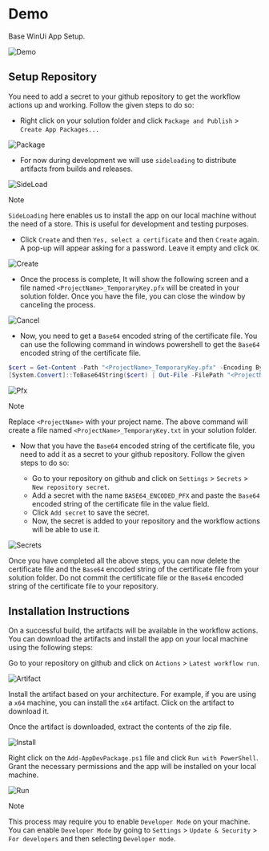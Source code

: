 # Demo

Base WinUi App Setup.

![Demo](Assets/demo.png)

## Setup Repository

You need to add a secret to your github repository to get the workflow actions up and working. Follow the given steps to do so:

- Right click on your solution folder and click `Package and Publish` > `Create App Packages...`

![Package](Assets/package.png)

- For now during development we will use `sideloading` to distribute artifacts from builds and releases.

![SideLoad](Assets/sideload.png)

> [!NOTE]
> `SideLoading` here enables us to install the app on our local machine without the need of a store. This is useful for development and testing purposes.

- Click `Create` and then `Yes, select a certificate` and then `Create` again. A pop-up will appear asking for a password. Leave it empty and click `OK`.

![Create](Assets/create.png)

- Once the process is complete, It will show the following screen and a file named `<ProjectName>_TemporaryKey.pfx` will be created in your solution folder. Once you have the file, you can close the window by canceling the process.

![Cancel](Assets/cancel.png)

- Now, you need to get a `Base64` encoded string of the certificate file. You can use the following command in windows powershell to get the `Base64` encoded string of the certificate file.

```powershell
$cert = Get-Content -Path "<ProjectName>_TemporaryKey.pfx" -Encoding Byte
[System.Convert]::ToBase64String($cert) | Out-File -FilePath "<ProjectName>_TemporaryKey.txt"
```

![Pfx](Assets/pfx.png)

> [!NOTE]
> Replace `<ProjectName>` with your project name. The above command will create a file named `<ProjectName>_TemporaryKey.txt` in your solution folder.

- Now that you have the `Base64` encoded string of the certificate file, you need to add it as a secret to your github repository. Follow the given steps to do so:

  - Go to your repository on github and click on `Settings` > `Secrets` > `New repository secret`.
  - Add a secret with the name `BASE64_ENCODED_PFX` and paste the `Base64` encoded string of the certificate file in the value field.
  - Click `Add secret` to save the secret.
  - Now, the secret is added to your repository and the workflow actions will be able to use it.

![Secrets](Assets/secret.png)

Once you have completed all the above steps, you can now delete the certificate file and the `Base64` encoded string of the certificate file from your solution folder. Do not commit the certificate file or the `Base64` encoded string of the certificate file to your repository.

## Installation Instructions

On a successful build, the artifacts will be available in the workflow actions. You can download the artifacts and install the app on your local machine using the following steps:

Go to your repository on github and click on `Actions` > `Latest workflow run`.

![Artifact](Assets/artifact.png)

Install the artifact based on your architecture. For example, if you are using a `x64` machine, you can install the `x64` artifact. Click on the artifact to download it.

Once the artifact is downloaded, extract the contents of the zip file.

![Install](Assets/install.png)

Right click on the `Add-AppDevPackage.ps1` file and click `Run with PowerShell`. Grant the necessary permissions and the app will be installed on your local machine.

![Run](Assets/run.png)

> [!NOTE]
> This process may require you to enable `Developer Mode` on your machine. You can enable `Developer Mode` by going to `Settings` > `Update & Security` > `For developers` and then selecting `Developer mode`. 
